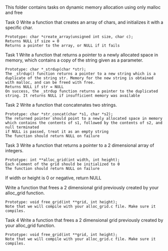 This folder contains tasks on dynamic memory allocation using only malloc and free

Task 0
Write a function that creates an array of chars, and initializes it with a specific char.

	Prototype: char *create_array(unsigned int size, char c);
	Returns NULL if size = 0
	Returns a pointer to the array, or NULL if it fails

Task 1
Write a function that returns a pointer to a newly allocated space in memory, which contains a copy of the string given as a parameter.

	Prototype: char *_strdup(char *str);
	The _strdup() function returns a pointer to a new string which is a duplicate of the string str. Memory for the new string is obtained with malloc, and can be freed with free.
	Returns NULL if str = NULL
	On success, the _strdup function returns a pointer to the duplicated string. It returns NULL if insufficient memory was available

Task 2
Write a function that concatenates two strings.

	Prototype: char *str_concat(char *s1, char *s2);
	The returned pointer should point to a newly allocated space in memory which contains the contents of s1, followed by the contents of s2, and null terminated
	if NULL is passed, treat it as an empty string
	The function should return NULL on failure

Task 3
Write a function that returns a pointer to a 2 dimensional array of integers.

	Prototype: int **alloc_grid(int width, int height);
	Each element of the grid should be initialized to 0
	The function should return NULL on failure
If width or height is 0 or negative, return NULL

Write a function that frees a 2 dimensional grid previously created by your alloc_grid function.

	Prototype: void free_grid(int **grid, int height);	
	Note that we will compile with your alloc_grid.c file. Make sure it compiles.


Task 4
Write a function that frees a 2 dimensional grid previously created by your alloc_grid function.

	Prototype: void free_grid(int **grid, int height);
	Note that we will compile with your alloc_grid.c file. Make sure it compiles.

